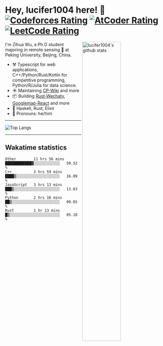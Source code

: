 # Hey, lucifer1004 here! :wave: [![Codeforces Rating](https://cp-logo.vercel.app/codeforces/lucifer1004)](https://codeforces.com/profile/lucifer1004) [![AtCoder Rating](https://cp-logo.vercel.app/atcoder/lucifer1004)](https://atcoder.jp/users/lucifer1004) [![LeetCode Rating](https://cp-logo.vercel.app/leetcode/lucifer1004)](https://leetcode-cn.com/u/lucifer1004/)

<img width="50%" align="right" alt="lucifer1004's github stats" src="https://github-readme-stats.vercel.app/api?username=lucifer1004&show_icons=true">

I'm Zihua Wu, a Ph.D student majoring in remote sensing :satellite: at Peking University, Beijing, China.

- :hammer_and_pick: Typescript for web applications, C++/Python/Rust/Kotlin for competitive programming, Python/R/Julia for data science.
- :sunny: Maintaining [CP-Wiki](https://cp-wiki.vercel.app) and more 
- :package: Building [Rust-Wechaty](https://github.com/wechaty/rust-wechaty), [Googlemap-React](https://github.com/googlemap-react/googlemap-react) and more
- :seedling: Haskell, Rust, Elixir
- :man: Pronouns: he/him

---

![Top Langs](https://github-readme-stats.vercel.app/api/top-langs/?username=lucifer1004&layout=compact)

---

## Wakatime statistics

<!--START_SECTION:waka-->
```text
Other        11 hrs 56 mins  ████████████▓░░░░░░░░░░░░   50.52 % 
C++          3 hrs 59 mins   ████▒░░░░░░░░░░░░░░░░░░░░   16.89 % 
JavaScript   3 hrs 13 mins   ███▒░░░░░░░░░░░░░░░░░░░░░   13.63 % 
Python       2 hrs 16 mins   ██▒░░░░░░░░░░░░░░░░░░░░░░   09.65 % 
Rust         1 hr 13 mins    █▒░░░░░░░░░░░░░░░░░░░░░░░   05.18 % 
```
<!--END_SECTION:waka-->
